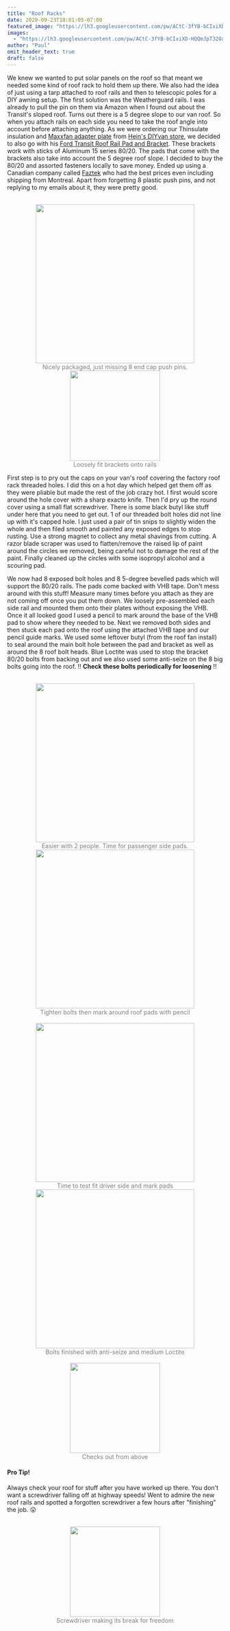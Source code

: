 ```yaml
---
title: "Roof Racks"
date: 2020-09-23T18:01:05-07:00
featured_image: "https://lh3.googleusercontent.com/pw/ACtC-3fYB-bCIxiXD-HQQmJpT32OarnsiFSNcJadzATVNcjFWRkFOiKdw2OhkeCItUQgXpkarTO4wKEIhJPbPduLP_iiNMwsk03G9GQ4rVpB5UM2gcCtHIS3sNQCcF7skWvPn9Sxohd7wKE0dzndATAnwfKQRA=w729-h972-no"
images:
  - "https://lh3.googleusercontent.com/pw/ACtC-3fYB-bCIxiXD-HQQmJpT32OarnsiFSNcJadzATVNcjFWRkFOiKdw2OhkeCItUQgXpkarTO4wKEIhJPbPduLP_iiNMwsk03G9GQ4rVpB5UM2gcCtHIS3sNQCcF7skWvPn9Sxohd7wKE0dzndATAnwfKQRA=w729-h972-no"
author: "Paul"
omit_header_text: true
draft: false
---
```


We knew we wanted to put solar panels on the roof so that meant we needed some kind of roof rack to hold them up there. We also had the idea of just using a tarp attached to roof rails and then to telescopic poles for a DIY awning setup. The first solution was the Weatherguard rails. I was already to pull the pin on them via Amazon when I found out about the Transit's sloped roof. Turns out there is a 5 degree slope to our van roof. So when you attach rails on each side you need to take the roof angle into account before attaching anything. As we were ordering our Thinsulate insulation and [Maxxfan adapter plate](https://www.ebay.com/itm/Ford-Transit-High-Mid-Roof-Vent-Adapter-for-14-x-14-Opening/132298128172?_trkparms=aid%3D1110006%26algo%3DHOMESPLICE.SIM%26ao%3D1%26asc%3D225086%26meid%3D6771d40e27c14e09afcb9810005c441f%26pid%3D100005%26rk%3D1%26rkt%3D12%26mehot%3Dpf%26sd%3D133005668147%26itm%3D132298128172%26pmt%3D1%26noa%3D1%26pg%3D2047675%26algv%3DDefaultOrganic&_trksid=p2047675.c100005.m1851) from [Hein's DIYvan store](https://www.ebay.com/str/impact-products?_trksid=p2047675.l2563), we decided to also go with his [Ford Transit Roof Rail Pad and Bracket](https://www.ebay.com/itm/Ford-Transit-Roof-Rail-Pad-and-Bracket/132480085278?hash=item1ed86dad1e:g:lM0AAOSw1zpbTl6s&var=432302822595). These brackets work with sticks of Aluminum 15 series 80/20. The pads that come with the brackets also take into account the 5 degree roof slope. I decided to buy the 80/20 and assorted fasteners locally to save money. Ended up using a Canadian company called [Faztek](fazstore.ca) who had the best prices even including shipping from Montreal. Apart from forgetting 8 plastic push pins, and not replying to my emails about it, they were pretty good.

</br>
<div style="text-align: center">
  <a style="display:inline-block;text-decoration:none;color: grey;" href="https://photos.google.com/share/AF1QipO-0rET7XafecISfWb_1cuW2bY9RzO3vEmhvtBrr3Jx-A-tkV5uajVaanHs-YAJXg/photo/AF1QipMytC8R94mYG8Dx8f_uiR0U3U2b4-tvcWV1kffu?key=c2lmY3NBczBtaVBZRy1XT3FTZUNiRUpoNmJNY3R3" target="_blank"><img loading="lazy" src="https://lh3.googleusercontent.com/pw/ACtC-3f76nQVduXfemsum-VpPAsSTfjdR7Jw7ha2p4sV6SFQnVRPoQY2z6HoJxA9242MzokVjcyJSZWq75hr20VQ4HYwnQI1SB3vXWjZD_QGtBHjSVORMGnDLLHKgsdK9xuT82ys42MX1eL81rBMCQ8oXDBVYg=w370-no" width="370" /><div>Nicely packaged, just missing 8 end cap push pins.</div></a>
  <a style="display:inline-block;text-decoration:none;color: grey;" href="https://photos.google.com/share/AF1QipO-0rET7XafecISfWb_1cuW2bY9RzO3vEmhvtBrr3Jx-A-tkV5uajVaanHs-YAJXg/photo/AF1QipNu5fVSlPtN41od0hxGFLUrwk3JFc83KYyphcww?key=c2lmY3NBczBtaVBZRy1XT3FTZUNiRUpoNmJNY3R3" target="_blank"><img loading="lazy" src="https://lh3.googleusercontent.com/pw/ACtC-3erbwKktzbEHETv2pcEmuI2-uNfXu0F7C7UyU8LFwabiRC1gesNlR3xCE1R6JjKVkbS059jdioZh35jTnbyrl_wG03-hLY1CvaI_DhYbxDsCTrICJQMTa5iVy-2z9KO2ulKCMVdJA1CaY3K1CDmM79ObQ=w210-no" width="210
  " /><div>Loosely fit brackets onto rails</div></a>
</div>

First step is to pry out the caps on your van's roof covering the factory roof rack threaded holes. I did this on a hot day which helped get them off as they were pliable but made the rest of the job crazy hot. I first would score around the hole cover with a sharp exacto knife. Then I'd pry up the round cover using a small flat screwdriver. There is some black butyl like stuff under here that you need to get out. 1 of our threaded bolt holes did not line up with it's capped hole. I just used a pair of tin snips to slightly widen the whole and then filed smooth and painted any exposed edges to stop rusting. Use a strong magnet to collect any metal shavings from cutting. A razor blade scraper was used to flatten/remove the raised lip of paint around the circles we removed, being careful not to damage the rest of the paint. Finally cleaned up the circles with some isopropyl alcohol and a scouring pad.

We now had 8 exposed bolt holes and 8 5-degree bevelled pads which will support the 80/20 rails. The pads come backed with VHB tape. Don't mess around with this stuff! Measure many times before you attach as they are not coming off once you put them down. We loosely pre-assembled each side rail and mounted them onto their plates without exposing the VHB. Once it all looked good I used a pencil to mark around the base of the VHB pad to show where they needed to be. Next we removed both sides and then stuck each pad onto the roof using the attached VHB tape and our pencil guide marks. We used some leftover butyl (from the roof fan install) to seal around the main bolt hole between the pad and bracket as well as around the 8 roof bolt heads. Blue Loctite was used to stop the bracket 80/20 bolts from backing out and we also used some anti-seize on the 8 big bolts going into the roof. !! **Check these bolts periodically for loosening** !!

</br>
<div style="text-align: center">
  <a style="display:inline-block;text-decoration:none;color: grey;" href="https://photos.google.com/share/AF1QipO-0rET7XafecISfWb_1cuW2bY9RzO3vEmhvtBrr3Jx-A-tkV5uajVaanHs-YAJXg/photo/AF1QipNC1qARgaDsGQRtQ-Aeutga9b4osOIM5PRi8QDv?key=c2lmY3NBczBtaVBZRy1XT3FTZUNiRUpoNmJNY3R3" target="_blank"><img loading="lazy" src="https://lh3.googleusercontent.com/pw/ACtC-3egqXBY7-EfBDbRW3wFMG0pdsCyS18F1iT86_lGPqezWfde3Vpd17LTHabBNo-TtdNV3aRaJcp98O4n2sioew1kooxrZTDog9HcXIBWoKd-JkhpO31eJtvCxvwdl1dmZdIYbCCqfF6zlS4mKPahGD2gag=w370-no" width="370" /><div>Easier with 2 people.  Time for passenger side pads.</div></a>
  <a style="display:inline-block;text-decoration:none;color: grey;" href="https://photos.google.com/share/AF1QipO-0rET7XafecISfWb_1cuW2bY9RzO3vEmhvtBrr3Jx-A-tkV5uajVaanHs-YAJXg/photo/AF1QipNnBbi_0vHpCQ8AEOqL5EAQefWrpafSznzK5WI-?key=c2lmY3NBczBtaVBZRy1XT3FTZUNiRUpoNmJNY3R3" target="_blank"><img loading="lazy" src="https://lh3.googleusercontent.com/pw/ACtC-3ci7x97yDPZTGrag8eE3LgDmIAJKH6vSV_iU9u0HkU8f1gNn5_mRr9DkIGiimkI1uiLAwfMNIsJ4pgTxemzKjjl-LPIqH08eF4dxFNfMP_18BTVyYxfZ59p5XYArGxtc_4QHQUEIOdQWgZFxznCGP9WSA=w370-no" width="370" /><div>Tighten bolts then mark around roof pads with pencil</div></a>
</div>

</br>
<div style="text-align: center">
  <a style="display:inline-block;text-decoration:none;color: grey;" href="https://photos.google.com/share/AF1QipO-0rET7XafecISfWb_1cuW2bY9RzO3vEmhvtBrr3Jx-A-tkV5uajVaanHs-YAJXg/photo/AF1QipMIiN8ZbHnLSDPB-LQbvz4s4rteG0Ur60wrLaL7?key=c2lmY3NBczBtaVBZRy1XT3FTZUNiRUpoNmJNY3R3" target="_blank"><img loading="lazy" src="https://lh3.googleusercontent.com/pw/ACtC-3cbDr1B_b0VW9JrSKiMEUz4Jxvr734kc483MiWyDM_izyIx4_2fWlCZp24i2Xacf-BdUb8uEOzo4IHQaxfphi_U2A3rot5yvvhilrwN1BJccl438SNKEBCbpDVJiBPp9defVh5MWIZ97BF6iP2koVmqUw=w370-no" width="370" /><div>Time to test fit driver side and mark pads</div></a>
  <a style="display:inline-block;text-decoration:none;color: grey;" href="https://photos.google.com/share/AF1QipO-0rET7XafecISfWb_1cuW2bY9RzO3vEmhvtBrr3Jx-A-tkV5uajVaanHs-YAJXg/photo/AF1QipOgtDKNe4Fsr4FQD_seQsJFwtz9BkqeoaZkCNkN?key=c2lmY3NBczBtaVBZRy1XT3FTZUNiRUpoNmJNY3R3" target="_blank"><img loading="lazy" src="https://lh3.googleusercontent.com/pw/ACtC-3dfAF4OxzR4K627KlenysBeIdaDXxFL2BghBEXfBZf11bkWmNpGgjcPdXazxlBA5MZfgSp6vc68T1H1dWHYMKuC6hbvqLKSdo779TTpkFaK_UrW6E7qYstibl624a8leJVLCgNFMJoV5Hdl694uvyhtgA=w370-no" width="370" /><div>Bolts finished with anti-seize and medium Loctite</div></a>
</div>

</br>
<div style="text-align: center">
  <a style="display:inline-block;text-decoration:none;color: grey;" href="https://photos.google.com/share/AF1QipO-0rET7XafecISfWb_1cuW2bY9RzO3vEmhvtBrr3Jx-A-tkV5uajVaanHs-YAJXg/photo/AF1QipOUTNU9Bo8M_f8GdmYbx5pygX0IJSMyu0Y8U-3R?key=c2lmY3NBczBtaVBZRy1XT3FTZUNiRUpoNmJNY3R3" target="_blank"><img loading="lazy" src="https://lh3.googleusercontent.com/pw/ACtC-3fYB-bCIxiXD-HQQmJpT32OarnsiFSNcJadzATVNcjFWRkFOiKdw2OhkeCItUQgXpkarTO4wKEIhJPbPduLP_iiNMwsk03G9GQ4rVpB5UM2gcCtHIS3sNQCcF7skWvPn9Sxohd7wKE0dzndATAnwfKQRA=w210-no" width="210" /><div>Checks out from above</div></a>
</div>

#### Pro Tip!

Always check your roof for stuff after you have worked up there. You don't want a screwdriver falling off at highway speeds! Went to admire the new roof rails and spotted a forgotten screwdriver a few hours after "finishing" the job. 😲

</br>
<div style="text-align: center">
  <a style="display:inline-block;text-decoration:none;color: grey;" href="https://photos.google.com/share/AF1QipO-0rET7XafecISfWb_1cuW2bY9RzO3vEmhvtBrr3Jx-A-tkV5uajVaanHs-YAJXg/photo/AF1QipOLG1lRNvuG6s8bRAFkcO99U9mH-EqkSNgeZUSW?key=c2lmY3NBczBtaVBZRy1XT3FTZUNiRUpoNmJNY3R3" target="_blank"><img loading="lazy" src="https://lh3.googleusercontent.com/pw/ACtC-3dVzEQdCVqimyRvQw4w7CWbNhmslV7OtkLutnsiWClET7fSgEsFhXuCvt9QmNZGI6v-Vr_jGiINsCsiwcizshhXkWKS_jdg4BrD2OYpK7oPd87_iMVvmW_t3U5XfHcz5zHcQclpyAd06Ah090B2HaObjQ=w210-no" width="210" /><div>Screwdriver making its break for freedom</div></a>
</div>
